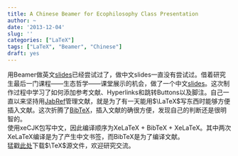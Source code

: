 ```yaml
---
title: A Chinese Beamer for Ecophilosophy Class Presentation
author: ~
date: '2013-12-04'
slug: ''
categories: ["LaTeX"]
tags: ["LaTeX", "Beamer", "Chinese"]
draft: yes
---
```


用Beamer做英文[slides](http://blog.tonytsai.name/2013/06/A-beamer-for-doctoral-english-class-final-presentation/)已经尝试过了，做中文slides一直没有尝试过。借着研究生最后一门课程——生态哲学——课堂展示的机会，做了一个中文[slides](http://tonytsai.name/materials/TonyTsai+20131127.pdf)。这次制作过程中学习了如何添加参考文献、Hyperlinks和跳转Buttons以及脚注。自己一直以来坚持用[JabRef](http://jabref.sourceforge.net/)管理文献，就是为了有一天能用$\LaTeX$写东西时能够方便插入文献。这次折腾了[BibTeX](http://en.wikipedia.org/wiki/BibTeX)，插入文献的确很方便，发现自己的判断还是很明智的。  
使用xeCJK包写中文，因此编译顺序为XeLaTeX + BibTeX + XeLaTeX。其中两次XeLaTeX编译是为了产生中文书签，而BibTeX是为了编译文献。  
猛戳[此处](http://tonytsai.name/materials/TonyTsai+20131127.tex)下载$\TeX$源文件，欢迎研究交流。
